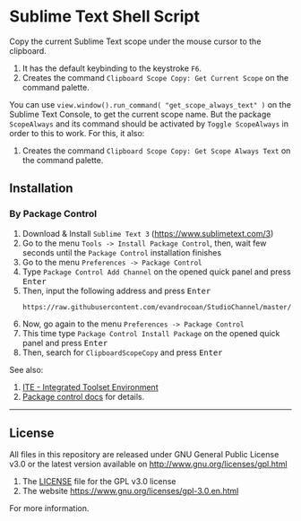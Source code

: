 # Sublime Text Shell Script

Copy the current Sublime Text scope under the mouse cursor to the clipboard.

1. It has the default keybinding to the keystroke `F6`.
1. Creates the command `Clipboard Scope Copy: Get Current Scope` on the command palette.

You can use `view.window().run_command( "get_scope_always_text" )` on the Sublime Text Console, to
get the current scope name. But the package `ScopeAlways` and its command should be activated by
`Toggle ScopeAlways` in order to this to work. For this, it also:

1. Creates the command `Clipboard Scope Copy: Get Scope Always Text` on the command palette.


## Installation

### By Package Control

1. Download & Install `Sublime Text 3` (https://www.sublimetext.com/3)
1. Go to the menu `Tools -> Install Package Control`, then,
   wait few seconds until the `Package Control` installation finishes
1. Go to the menu `Preferences -> Package Control`
1. Type `Package Control Add Channel` on the opened quick panel and press <kbd>Enter</kbd>
1. Then, input the following address and press <kbd>Enter</kbd>
   ```
   https://raw.githubusercontent.com/evandrocoan/StudioChannel/master/channel.json
   ```
1. Now, go again to the menu `Preferences -> Package Control`
1. This time type `Package Control Install Package` on the opened quick panel and press <kbd>Enter</kbd>
1. Then, search for `ClipboardScopeCopy` and press <kbd>Enter</kbd>

See also:
1. [ITE - Integrated Toolset Environment](https://github.com/evandrocoan/ITE)
1. [Package control docs](https://packagecontrol.io/docs/usage) for details.


___
## License

All files in this repository are released under GNU General Public License v3.0
or the latest version available on http://www.gnu.org/licenses/gpl.html

1. The [LICENSE](LICENSE) file for the GPL v3.0 license
1. The website https://www.gnu.org/licenses/gpl-3.0.en.html

For more information.


